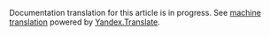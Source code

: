 Documentation translation for this article is in progress.
See
[machine translation](https://z5h64q92x9.net/proxy_u/ru-en.en/http/hhru.github.io/api/rendered-docs/docs/authorization.md) powered by
[Yandex.Translate](https://translate.yandex.com/translate).
